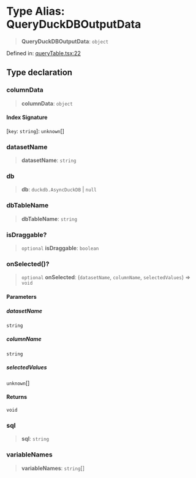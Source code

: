 # Type Alias: QueryDuckDBOutputData

> **QueryDuckDBOutputData**: `object`

Defined in: [queryTable.tsx:22](https://github.com/GeoDaCenter/openassistant/blob/1b6e044b8153114911daa09cb063c51a2d620732/packages/duckdb/src/queryTable.tsx#L22)

## Type declaration

### columnData

> **columnData**: `object`

#### Index Signature

\[`key`: `string`\]: `unknown`[]

### datasetName

> **datasetName**: `string`

### db

> **db**: `duckdb.AsyncDuckDB` \| `null`

### dbTableName

> **dbTableName**: `string`

### isDraggable?

> `optional` **isDraggable**: `boolean`

### onSelected()?

> `optional` **onSelected**: (`datasetName`, `columnName`, `selectedValues`) => `void`

#### Parameters

##### datasetName

`string`

##### columnName

`string`

##### selectedValues

`unknown`[]

#### Returns

`void`

### sql

> **sql**: `string`

### variableNames

> **variableNames**: `string`[]
